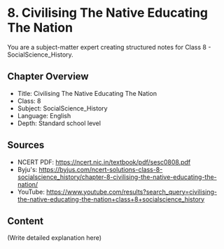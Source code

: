 # 8. Civilising The Native Educating The Nation

You are a subject-matter expert creating structured notes for Class 8 - SocialScience_History.

## Chapter Overview
- Title: Civilising The Native Educating The Nation
- Class: 8
- Subject: SocialScience_History
- Language: English
- Depth: Standard school level

## Sources
- NCERT PDF: https://ncert.nic.in/textbook/pdf/sesc0808.pdf
- Byju's: https://byjus.com/ncert-solutions-class-8-socialscience_history/chapter-8-civilising-the-native-educating-the-nation/
- YouTube: https://www.youtube.com/results?search_query=civilising-the-native-educating-the-nation+class+8+socialscience_history

## Content
(Write detailed explanation here)
